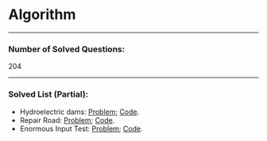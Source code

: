 # Algorithm

<hr>

### Number of Solved Questions: 
204

<hr>

### Solved List (Partial):
* Hydroelectric dams: [Problem](http://www.spoj.com/problems/HYDRO/);      [Code](https://github.com/yular/CCplusplus-Project/blob/master/SPOJ/spoj_26651_HYDRO.cpp).
* Repair Road: [Problem](http://www.spoj.com/problems/REPROAD);      [Code](https://github.com/yular/CCplusplus-Project/blob/master/SPOJ/spoj_26649_REPROAD.cpp).
* Enormous Input Test: [Problem](http://www.spoj.com/problems/INTEST);      [Code](https://github.com/yular/CCplusplus-Project/blob/master/SPOJ/spoj_450_INTEST.cpp).
